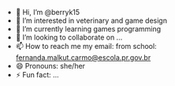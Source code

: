 - 👋 Hi, I’m @berryk15
- 👀 I’m interested in veterinary and game design
- 🌱 I’m currently learning games programming
- 💞️ I’m looking to collaborate on ...
- 📫 How to reach me my email: from school: fernanda.malkut.carmo@escola.pr.gov.br
- 😄 Pronouns: she/her
- ⚡ Fun fact: ...

<!---
berryk15/berryk15 is a ✨ special ✨ repository because its `README.md` (this file) appears on your GitHub profile.
You can click the Preview link to take a look at your changes.
--->
